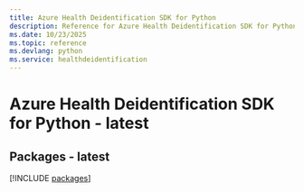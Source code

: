 ```yaml
---
title: Azure Health Deidentification SDK for Python
description: Reference for Azure Health Deidentification SDK for Python
ms.date: 10/23/2025
ms.topic: reference
ms.devlang: python
ms.service: healthdeidentification
---
```

# Azure Health Deidentification SDK for Python - latest
## Packages - latest
[!INCLUDE [packages](health-deidentification-index.md)]